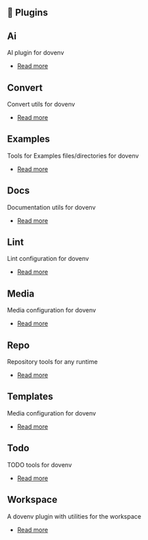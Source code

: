 ## 🔌 Plugins

## Ai

AI plugin for dovenv

- [Read more](/guide/plugin/ai)

## Convert

Convert utils for dovenv

- [Read more](/guide/plugin/convert)

## Examples

Tools for Examples files/directories for dovenv

- [Read more](/guide/plugin/examples)

## Docs

Documentation utils for dovenv

- [Read more](/guide/plugin/docs)

## Lint

Lint configuration for dovenv

- [Read more](/guide/plugin/lint)

## Media

Media configuration for dovenv

- [Read more](/guide/plugin/media)

## Repo

Repository tools for any runtime

- [Read more](/guide/plugin/repo)

## Templates

Media configuration for dovenv

- [Read more](/guide/plugin/templates)

## Todo

TODO tools for dovenv

- [Read more](/guide/plugin/todo)

## Workspace

A dovenv plugin with utilities for the workspace

- [Read more](/guide/plugin/workspace)

